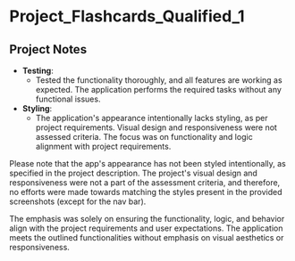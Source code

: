# Project_Flashcards_Qualified_1

## Project Notes

- **Testing**: 
  - Tested the functionality thoroughly, and all features are working as expected. The application performs the required tasks without any functional issues.
- **Styling**: 
  - The application's appearance intentionally lacks styling, as per project requirements. Visual design and responsiveness were not assessed criteria. The focus was on functionality and logic alignment with project requirements.

Please note that the app's appearance has not been styled intentionally, as specified in the project description. The project's visual design and responsiveness were not a part of the assessment criteria, and therefore, no efforts were made towards matching the styles present in the provided screenshots (except for the nav bar).

The emphasis was solely on ensuring the functionality, logic, and behavior align with the project requirements and user expectations. The application meets the outlined functionalities without emphasis on visual aesthetics or responsiveness.
